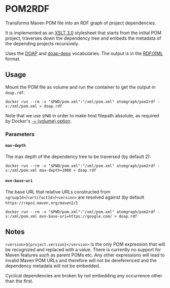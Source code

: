 # POM2RDF

Transforms Maven POM file into an RDF graph of project dependencies.

It is implemented as an [XSLT 3.0](https://www.w3.org/TR/xslt-30/) stylesheet that starts from the initial POM project, traverses down the dependency tree and embeds the metadata of the depending projects recursively.

Uses the [DOAP](http://usefulinc.com/ns/doap) and [doap-deps](http://ontologi.es/doap-deps) vocabularies. The output is in the [RDF/XML](https://www.w3.org/TR/rdf-syntax-grammar/) format.

## Usage

Mount the POM file as volume and run the container to get the output in `doap.rdf`:

    docker run --rm -v "$PWD/pom.xml":"/xml/pom.xml" atomgraph/pom2rdf -s:/xml/pom.xml > doap.rdf

Note that we use `$PWD` in order to make host filepath absolute, as required by Docker's [`-v` (volume) option](https://docs.docker.com/engine/reference/run/#volume-shared-filesystems).

### Parameters

#### `max-depth`

The max depth of the dependency tree to be traversed (by default 2):

    docker run --rm -v "$PWD/pom.xml":"/xml/pom.xml" atomgraph/pom2rdf -s:/xml/pom.xml max-depth=1000 > doap.rdf

#### `mvn-base-uri`

The base URL that relative URLs constructed from `<groupId>`/`<artifactId>`/`<version>` are resolved against (by default `https://repo1.maven.org/maven2/`):

    docker run --rm -v "$PWD/pom.xml":"/xml/pom.xml" atomgraph/pom2rdf -s:/xml/pom.xml mvn-base-uri=https://google.com/ > doap.rdf

## Notes

`<version>${project.version}</version>` is the only POM expression that will be recognized and replaced with a value. There is currently no support for Maven features such as parent POMs etc.
Any other expressions will lead to invalid Maven POM URLs and therefore will not be dereferenced and the dependency metadata will not be embedded.

Cyclical dependencies are broken by not embedding any occurrence other than the first.
